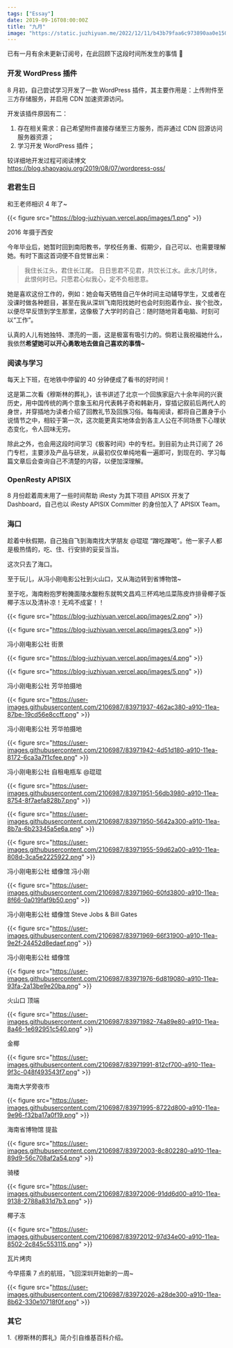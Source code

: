 ```yaml
---
tags: ["Essay"]
date: 2019-09-16T08:00:00Z
title: "九月"
image: "https://static.juzhiyuan.me/2022/12/11/b43b79faa6c973890aa0e150d9f31f3e.png"
---
```



已有一月有余未更新订阅号，在此回顾下这段时间所发生的事情 🙂

### 开发 WordPress 插件

8 月初，自己尝试学习开发了一款 WordPress 插件，其主要作用是：上传附件至三方存储服务，并启用 CDN 加速资源访问。

开发该插件原因有二：

1. 存在相关需求：自己希望附件直接存储至三方服务，而非通过 CDN 回源访问服务器资源；
2. 学习开发 WordPress 插件；

较详细地开发过程可阅读博文 https://blog.shaoyaoju.org/2019/08/07/wordpress-oss/

### 君君生日

和王老师相识 4 年了~

{{< figure src="https://blog-juzhiyuan.vercel.app/images/1.png" >}}

2016 年摄于西安

今年毕业后，她暂时回到南阳教书，学校任务重、假期少，自己可以、也需要理解她。有时下面这首词便不自觉冒出来：

> 我住长江头，君住长江尾。 日日思君不见君，共饮长江水。此水几时休，此恨何时已。只愿君心似我心，定不负相思意。

她是喜欢这份工作的，例如：她会每天牺牲自己午休时间主动辅导学生，又或者在没课时做各种题目，甚至在我从深圳飞南阳找她时也会时刻抱着作业、挨个批改，以便尽早反馈到学生那里，这像极了大学时的自己：随时随地背着电脑、时刻可以“工作”。

认真的人儿有她独特、漂亮的一面，这是极富有吸引力的。倘若让我祝福她什么，我依然**希望她可以开心勇敢地去做自己喜欢的事情~**

### 阅读与学习

每天上下班，在地铁中停留的 40 分钟便成了看书的好时间！

这是第二次看《穆斯林的葬礼》，该书讲述了北京一个回族家庭六十余年间的兴衰历史，用中国传统的两个意象玉和月代表韩子奇和韩新月，穿插记叙前后两代人的身世，并穿插地为读者介绍了回教礼节及回族习俗。每每阅读，都将自己置身于小说情节之中，相较于第一次，这次能更真实地体会到各主人公在不同场景下心理状态变化，令人回味无穷。

除此之外，也会用这段时间学习《极客时间》中的专栏。到目前为止共订阅了 26 门专栏，主要涉及产品与研发，从最初仅仅单纯地看一遍即可，到现在的、学习每篇文章后会查询自己不清楚的内容，以便加深理解。

### OpenResty APISIX

8 月份趁着周末用了一些时间帮助 iResty 为其下项目 APISIX 开发了 Dashboard，自己也以 iResty APISIX Committer 的身份加入了 APISIX Team。

### 海口

趁着中秋假期，自己独自飞到海南找大学朋友 @琨琨 “蹭吃蹭喝”。他一家子人都是极热情的，吃、住、行安排的妥妥当当。

这次只去了海口。

至于玩儿，从冯小刚电影公社到火山口，又从海边转到省博物馆~

至于吃，海南粉抱罗粉腌面陵水酸粉东就鸭文昌鸡三杯鸡地瓜菜陈皮炸排骨椰子饭椰子冻以及清补凉！无鸡不成宴！！

{{< figure src="https://blog-juzhiyuan.vercel.app/images/2.png" >}}

{{< figure src="https://blog-juzhiyuan.vercel.app/images/3.png" >}}

冯小刚电影公社 街景

{{< figure src="https://blog-juzhiyuan.vercel.app/images/4.png" >}}

{{< figure src="https://blog-juzhiyuan.vercel.app/images/5.png" >}}

冯小刚电影公社 芳华拍摄地

{{< figure src="https://user-images.githubusercontent.com/2106987/83971937-462ac380-a910-11ea-87be-19cd56e8ccff.png" >}}

冯小刚电影公社 芳华拍摄地

{{< figure src="https://user-images.githubusercontent.com/2106987/83971942-4d51d180-a910-11ea-8172-6ca3a7f1cfee.png" >}}

冯小刚电影公社 自租电瓶车 @琨琨

{{< figure src="https://user-images.githubusercontent.com/2106987/83971951-56db3980-a910-11ea-8754-8f7aefa828b7.png" >}}

{{< figure src="https://user-images.githubusercontent.com/2106987/83971950-5642a300-a910-11ea-8b7a-6b23345a5e6a.png" >}}

{{< figure src="https://user-images.githubusercontent.com/2106987/83971955-59d62a00-a910-11ea-808d-3ca5e2225922.png" >}}

冯小刚电影公社 蜡像馆 冯小刚

{{< figure src="https://user-images.githubusercontent.com/2106987/83971960-60fd3800-a910-11ea-8f66-0a019faf9b50.png" >}}

冯小刚电影公社 蜡像馆 Steve Jobs & Bill Gates

{{< figure src="https://user-images.githubusercontent.com/2106987/83971969-66f31900-a910-11ea-9e2f-24452d8edaef.png" >}}

冯小刚电影公社 蜡像馆

{{< figure src="https://user-images.githubusercontent.com/2106987/83971976-6d819080-a910-11ea-93fa-2a13be9e20ba.png" >}}

火山口 顶端

{{< figure src="https://user-images.githubusercontent.com/2106987/83971982-74a89e80-a910-11ea-8a46-1e692951c540.png" >}}

金椰

{{< figure src="https://user-images.githubusercontent.com/2106987/83971991-812cf700-a910-11ea-9f3c-048f493543f7.png" >}}

海南大学旁夜市

{{< figure src="https://user-images.githubusercontent.com/2106987/83971995-8722d800-a910-11ea-9e96-f32ba17a0f19.png" >}}

海南省博物馆 提盐

{{< figure src="https://user-images.githubusercontent.com/2106987/83972003-8c802280-a910-11ea-89d9-56c708af2a54.png" >}}

骑楼

{{< figure src="https://user-images.githubusercontent.com/2106987/83972006-91dd6d00-a910-11ea-9138-2788a831d7b3.png" >}}

椰子冻

{{< figure src="https://user-images.githubusercontent.com/2106987/83972012-97d34e00-a910-11ea-8502-2c845c553115.png" >}}

瓦片烤肉

今早搭乘 7 点的航班，飞回深圳开始新的一周~

{{< figure src="https://user-images.githubusercontent.com/2106987/83972026-a28de300-a910-11ea-8b62-330e10718f0f.png" >}}

### 其它

1.《穆斯林的葬礼》简介引自维基百科介绍。

